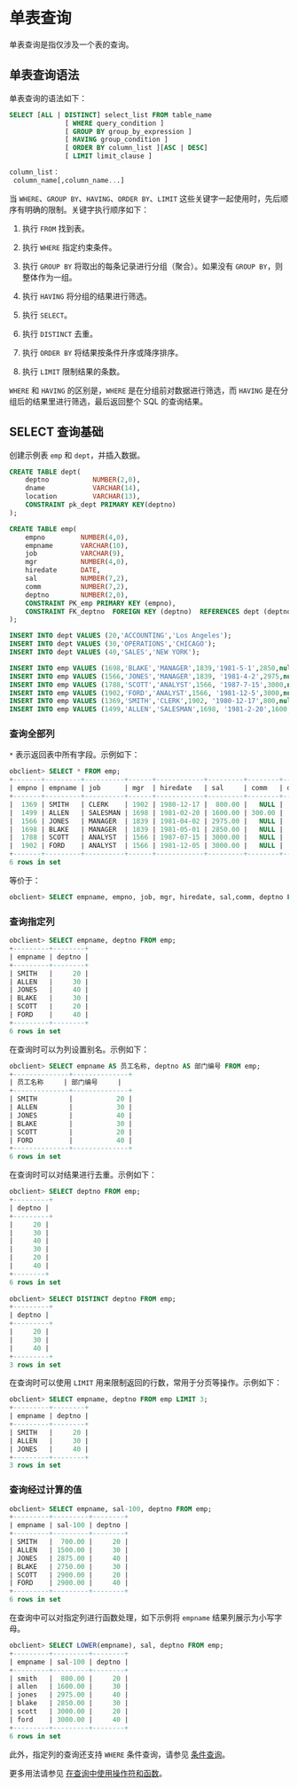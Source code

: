 # 单表查询

单表查询是指仅涉及一个表的查询。

## 单表查询语法

单表查询的语法如下：

```sql
SELECT [ALL | DISTINCT] select_list FROM table_name
              [ WHERE query_condition ]
              [ GROUP BY group_by_expression ]
              [ HAVING group_condition ]
              [ ORDER BY column_list ][ASC | DESC]
              [ LIMIT limit_clause ]

column_list：
 column_name[,column_name...] 
```

当 `WHERE`、`GROUP BY`、`HAVING`、`ORDER BY`、`LIMIT` 这些关键字一起使用时，先后顺序有明确的限制。关键字执行顺序如下：

1. 执行 `FROM` 找到表。

2. 执行 `WHERE` 指定约束条件。

3. 执行 `GROUP BY` 将取出的每条记录进行分组（聚合）。如果没有 `GROUP BY`，则整体作为一组。

4. 执行 `HAVING` 将分组的结果进行筛选。

5. 执行 `SELECT`。

6. 执行 `DISTINCT` 去重。

7. 执行 `ORDER BY` 将结果按条件升序或降序排序。

8. 执行 `LIMIT` 限制结果的条数。

`WHERE` 和 `HAVING` 的区别是，`WHERE` 是在分组前对数据进行筛选，而 `HAVING` 是在分组后的结果里进行筛选，最后返回整个 SQL 的查询结果。

## SELECT 查询基础

创建示例表 `emp` 和 `dept`，并插入数据。

```sql
CREATE TABLE dept(  
    deptno           NUMBER(2,0),  
    dname            VARCHAR(14),  
    location         VARCHAR(13),   
    CONSTRAINT pk_dept PRIMARY KEY(deptno)  
);

CREATE TABLE emp(  
    empno         NUMBER(4,0),  
    empname       VARCHAR(10),  
    job           VARCHAR(9),  
    mgr           NUMBER(4,0),  
    hiredate      DATE,  
    sal           NUMBER(7,2),  
    comm          NUMBER(7,2),        
    deptno        NUMBER(2,0),   
    CONSTRAINT PK_emp PRIMARY KEY (empno), 
    CONSTRAINT FK_deptno  FOREIGN KEY (deptno)  REFERENCES dept (deptno)  
);

INSERT INTO dept VALUES (20,'ACCOUNTING','Los Angeles');
INSERT INTO dept VALUES (30,'OPERATIONS','CHICAGO');
INSERT INTO dept VALUES (40,'SALES','NEW YORK');

INSERT INTO emp VALUES (1698,'BLAKE','MANAGER',1839,'1981-5-1',2850,null,30);
INSERT INTO emp VALUES (1566,'JONES','MANAGER',1839, '1981-4-2',2975,null,40);
INSERT INTO emp VALUES (1788,'SCOTT','ANALYST',1566, '1987-7-15',3000,null,20);
INSERT INTO emp VALUES (1902,'FORD','ANALYST',1566, '1981-12-5',3000,null,40);
INSERT INTO emp VALUES (1369,'SMITH','CLERK',1902, '1980-12-17',800,null,20);
INSERT INTO emp VALUES (1499,'ALLEN','SALESMAN',1698, '1981-2-20',1600,300,30);
```

### 查询全部列

`*` 表示返回表中所有字段。示例如下：

```sql
obclient> SELECT * FROM emp;
+-------+---------+----------+------+------------+---------+--------+--------+
| empno | empname | job      | mgr  | hiredate   | sal     | comm   | deptno |
+-------+---------+----------+------+------------+---------+--------+--------+
|  1369 | SMITH   | CLERK    | 1902 | 1980-12-17 |  800.00 |   NULL |     20 |
|  1499 | ALLEN   | SALESMAN | 1698 | 1981-02-20 | 1600.00 | 300.00 |     30 |
|  1566 | JONES   | MANAGER  | 1839 | 1981-04-02 | 2975.00 |   NULL |     40 |
|  1698 | BLAKE   | MANAGER  | 1839 | 1981-05-01 | 2850.00 |   NULL |     30 |
|  1788 | SCOTT   | ANALYST  | 1566 | 1987-07-15 | 3000.00 |   NULL |     20 |
|  1902 | FORD    | ANALYST  | 1566 | 1981-12-05 | 3000.00 |   NULL |     40 |
+-------+---------+----------+------+------------+---------+--------+--------+
6 rows in set
```

等价于：

```sql
obclient> SELECT empname, empno, job, mgr, hiredate, sal,comm, deptno FROM emp;
```

### 查询指定列

```sql
obclient> SELECT empname, deptno FROM emp;
+---------+--------+
| empname | deptno |
+---------+--------+
| SMITH   |     20 |
| ALLEN   |     30 |
| JONES   |     40 |
| BLAKE   |     30 |
| SCOTT   |     20 |
| FORD    |     40 |
+---------+--------+
6 rows in set
```

在查询时可以为列设置别名。示例如下：

```sql
obclient> SELECT empname AS 员工名称, deptno AS 部门编号 FROM emp;
+--------------+--------------+
| 员工名称     | 部门编号     |
+--------------+--------------+
| SMITH        |           20 |
| ALLEN        |           30 |
| JONES        |           40 |
| BLAKE        |           30 |
| SCOTT        |           20 |
| FORD         |           40 |
+--------------+--------------+
6 rows in set
 ```

在查询时可以对结果进行去重。示例如下：

```sql
obclient> SELECT deptno FROM emp;
+---------+
| deptno |
+---------+
|     20 |
|     30 |
|     40 |
|     30 |
|     20 |
|     40 |
+--------+
6 rows in set
  
obclient> SELECT DISTINCT deptno FROM emp;
+---------+
| deptno |
+---------+
|     20 |
|     30 |
|     40 |
+---------+
3 rows in set
```

在查询时可以使用 `LIMIT` 用来限制返回的行数，常用于分页等操作。示例如下：

```sql
obclient> SELECT empname, deptno FROM emp LIMIT 3;
+---------+--------+
| empname | deptno |
+---------+--------+
| SMITH   |     20 |
| ALLEN   |     30 |
| JONES   |     40 |
+---------+--------+
3 rows in set
```

### 查询经过计算的值

```sql
obclient> SELECT empname, sal-100, deptno FROM emp;
+---------+---------+--------+
| empname | sal-100 | deptno |
+---------+---------+--------+
| SMITH   |  700.00 |     20 |
| ALLEN   | 1500.00 |     30 |
| JONES   | 2875.00 |     40 |
| BLAKE   | 2750.00 |     30 |
| SCOTT   | 2900.00 |     20 |
| FORD    | 2900.00 |     40 |
+---------+---------+--------+
6 rows in set
```

在查询中可以对指定列进行函数处理，如下示例将 `empname` 结果列展示为小写字母。

```sql
obclient> SELECT LOWER(empname), sal, deptno FROM emp;
+---------+---------+--------+
| empname | sal-100 | deptno |
+---------+---------+--------+
| smith   |  800.00 |     20 |
| allen   | 1600.00 |     30 |
| jones   | 2975.00 |     40 |
| blake   | 2850.00 |     30 |
| scott   | 3000.00 |     20 |
| ford    | 3000.00 |     40 |
+---------+---------+--------+
6 rows in set
```

此外，指定列的查询还支持 `WHERE` 条件查询，请参见 [条件查询](4.conditional-query.md)。

更多用法请参见 [在查询中使用操作符和函数](9.use-operators-and-functions-in-queries/1.use-arithmetic-operators-in-queries.md)。

